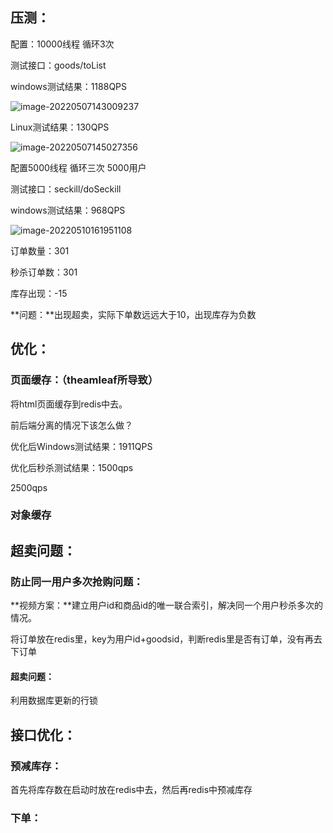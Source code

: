 ## 压测：

配置：10000线程 循环3次



测试接口：goods/toList

windows测试结果：1188QPS

![image-20220507143009237](D:\study\img\image-20220507143009237.png)

Linux测试结果：130QPS

![image-20220507145027356](C:\Users\11264\AppData\Roaming\Typora\typora-user-images\image-20220507145027356.png)



配置5000线程 循环三次 5000用户

测试接口：seckill/doSeckill

windows测试结果：968QPS 

![image-20220510161951108](D:\study\img\image-20220510161951108.png)

订单数量：301

秒杀订单数：301

库存出现：-15



**问题：**出现超卖，实际下单数远远大于10，出现库存为负数



## 优化：



### 页面缓存：（theamleaf所导致）

将html页面缓存到redis中去。

前后端分离的情况下该怎么做？

优化后Windows测试结果：1911QPS

优化后秒杀测试结果：1500qps

2500qps

### 对象缓存



## 超卖问题：



### 防止同一用户多次抢购问题：

**视频方案：**建立用户id和商品id的唯一联合索引，解决同一个用户秒杀多次的情况。

将订单放在redis里，key为用户id+goodsid，判断redis里是否有订单，没有再去下订单

#### 超卖问题：

利用数据库更新的行锁



## 接口优化：

### 预减库存：

首先将库存数在启动时放在redis中去，然后再redis中预减库存

### 下单：



